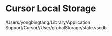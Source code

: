# Cursor Local Storage
/Users/yongbingtang/Library/Application Support/Cursor//User/globalStorage/state.vscdb